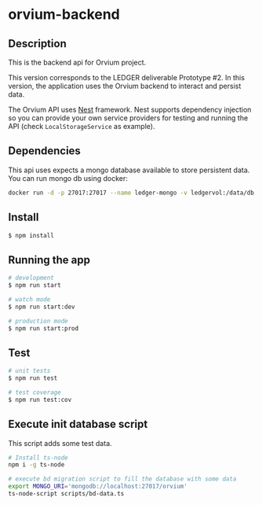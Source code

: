 # orvium-backend
## Description

This is the backend api for Orvium project.

This version corresponds to the LEDGER deliverable Prototype #2. In this version, the application uses the Orvium backend to interact and persist data.

The Orvium API uses [Nest](https://github.com/nestjs/nest) framework. Nest supports dependency injection so you can provide
your own service providers for testing and running the API (check `LocalStorageService` as example).

## Dependencies

This api uses expects a mongo database available to store persistent data.
You can run mongo db using docker:

```bash
docker run -d -p 27017:27017 --name ledger-mongo -v ledgervol:/data/db mongo:4.2.5

```

## Install

```bash
$ npm install
```

## Running the app

```bash
# development
$ npm run start

# watch mode
$ npm run start:dev

# production mode
$ npm run start:prod
```

## Test

```bash
# unit tests
$ npm run test

# test coverage
$ npm run test:cov
```

## Execute init database script

This script adds some test data.

```bash
# Install ts-node
npm i -g ts-node

# execute bd migration script to fill the database with some data
export MONGO_URI='mongodb://localhost:27017/orvium'
ts-node-script scripts/bd-data.ts
```
